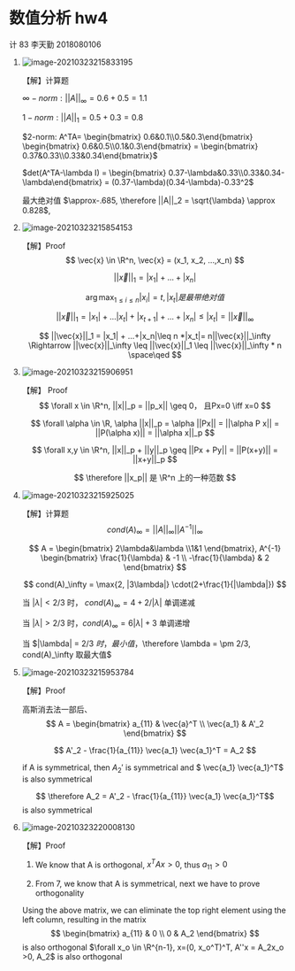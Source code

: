 # 数值分析 hw4

计 83 李天勤 2018080106

1. ![image-20210323215833195](C:\Users\ligeo\AppData\Roaming\Typora\typora-user-images\image-20210323215833195.png)

   【解】计算题

   $\infty - norm: ||A||_\infty = 0.6 +0.5 = 1.1$

   $1-norm:||A||_1=0.5+0.3=0.8$

   $2-norm: A^TA= \begin{bmatrix} 0.6&0.1\\0.5&0.3\end{bmatrix} \begin{bmatrix} 0.6&0.5\\0.1&0.3\end{bmatrix} = \begin{bmatrix} 0.37&0.33\\0.33&0.34\end{bmatrix}$

   $det(A^TA-\lambda I) = \begin{bmatrix} 0.37-\lambda&0.33\\0.33&0.34-\lambda\end{bmatrix} = (0.37-\lambda)(0.34-\lambda)-0.33^2$

   最大绝对值 $\approx-.685, \therefore ||A||_2 = \sqrt{\lambda} \approx 0.828$, 

2. ![image-20210323215854153](C:\Users\ligeo\AppData\Roaming\Typora\typora-user-images\image-20210323215854153.png)

   【解】Proof
   $$
   \vec{x} \in \R^n, \vec{x} = (x_1, x_2, ...,x_n)
   $$

   $$
   ||\vec{x}||_1 = |x_1| + ... + |x_n|
   $$

   $$
   \arg{\max_{1 \leq i\leq n}{|x_i|}} = t, |x_t| 是最带绝对值
   $$

   $$
   ||\vec{x}||_1 = |x_1| + ... |x_t| + |x_{t+1}| + ... + |x_n| \leq |x_t| = ||\vec{x}||_\infty
   $$

   $$
   ||\vec{x}||_1 = |x_1| + ...+|x_n|\leq n *|x_t|= n||\vec{x}||_\infty \Rightarrow ||\vec{x}||_\infty \leq ||\vec{x}||_1 \leq ||\vec{x}||_\infty * n \space\qed
   $$

   

3. ![image-20210323215906951](C:\Users\ligeo\AppData\Roaming\Typora\typora-user-images\image-20210323215906951.png)

   【解】 Proof 
   $$
   \forall x \in \R^n, ||x||_p = ||p_x|| \geq 0， 且Px=0  \iff x=0
   $$

   $$
   \forall \alpha \in \R, \alpha ||x||_p = \alpha ||Px|| = ||\alpha P x|| = ||P(\alpha x)|| = ||\alpha x||_p
   $$

   $$
   \forall x,y \in \R^n, ||x||_p + ||y||_p \geq ||Px + Py|| = ||P(x+y)|| = ||x+y||_p 
   $$

   $$
   \therefore ||x_p|| 是 \R^n 上的一种范数
   $$

4. ![image-20210323215925025](C:\Users\ligeo\AppData\Roaming\Typora\typora-user-images\image-20210323215925025.png)

   【解】计算题
   $$
   cond(A)_\infty=||A||_\infty||A^{-1}||_\infty
   $$

   $$
   A = \begin{bmatrix} 2\lambda&\lambda \\1&1 \end{bmatrix}, A^{-1} \begin{bmatrix} \frac{1}{\lambda}  & -1 \\ -\frac{1}{\lambda} & 2 \end{bmatrix}
   $$

   $$
   cond(A)_\infty = \max{2, |3\lambda|} \cdot(2+\frac{1}{|\lambda|})
   $$

   当 $|\lambda| < 2/3$ 时， $cond(A)_\infty = 4 + 2/|\lambda|$ 单调递减

   当 $|\lambda| > 2/3$ 时，$cond(A)_\infty = 6|\lambda| + 3$ 单调递增

   当 $|\lambda| = 2/3 $时，最小值，$\therefore \lambda = \pm 2/3, cond(A)_\infty 取最大值$

   

7. ![image-20210323215953784](C:\Users\ligeo\AppData\Roaming\Typora\typora-user-images\image-20210323215953784.png)

   【解】Proof

   高斯消去法一部后、
   $$
   A = \begin{bmatrix} a_{11} & \vec{a}^T  \\ \vec{a_1} & A'_2 \end{bmatrix}
   $$

   $$
   A'_2 - \frac{1}{a_{11}} \vec{a_1} \vec{a_1}^T = A_2
   $$

   if A is symmetrical, then $A_2'$ is symmetrical and $ \vec{a_1} \vec{a_1}^T$ is also symmetrical

   $$ \therefore A_2 = A'_2 - \frac{1}{a_{11}} \vec{a_1} \vec{a_1}^T$$ is also symmetrical

8. ![image-20210323220008130](C:\Users\ligeo\AppData\Roaming\Typora\typora-user-images\image-20210323220008130.png)

   【解】Proof

   1)  We know that A is orthogonal, $x^TAx > 0$, thus $a_{11} > 0$ 

   2) From 7, we know that A is symmetrical, next we have to prove orthogonality

   Using the above matrix, we can eliminate the top right element using the left column, resulting in the matrix  
   $$
   \begin{bmatrix} a_{11} & 0 \\ 0 & A_2 \end{bmatrix}
   $$
   is also orthogonal $\forall x_o \in \R^{n-1}, x=(0, x_o^T)^T, A''x = A_2x_o >0, A_2$ is also orthogonal 

   